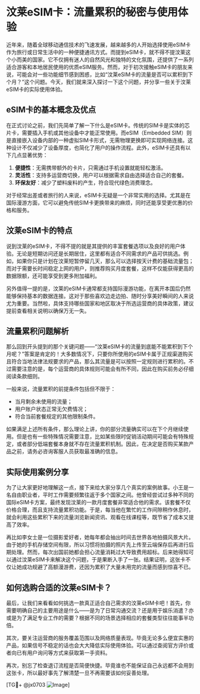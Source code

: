 # 汶莱eSIM卡：流量累积的秘密与使用体验

近年来，随着全球移动通信技术的飞速发展，越来越多的人开始选择使用eSIM卡作为旅行或日常生活中的一种便捷通讯方式。而提到eSIM卡，就不得不提汶莱这个小而美的国家。它不仅拥有迷人的自然风光和独特的文化氛围，还提供了一系列适合游客和本地居民使用的优质eSIM服务。然而，对于初次接触eSIM卡的朋友来说，可能会对一些功能细节感到困惑，比如“汶莱eSIM卡的流量是否可以累积到下个月？”这个问题。今天，我们就来深入探讨一下这个问题，并分享一些关于汶莱eSIM卡的实际使用体验。

## eSIM卡的基本概念及优点

在正式讨论之前，我们先简单了解一下什么是eSIM卡。传统的SIM卡是实体的芯片卡，需要插入手机或其他设备中才能正常使用。而eSIM（Embedded SIM）则是直接嵌入设备内部的一种虚拟SIM卡形式，无需物理更换即可实现网络连接。这种设计不仅减少了设备厚度，也简化了用户的操作流程。此外，eSIM卡还具有以下几点显著优势：

1. **便捷性**：无需携带额外的卡片，只需通过手机设置就能轻松激活。
2. **灵活性**：支持多运营商切换，用户可以根据需求自由选择适合自己的套餐。
3. **环保友好**：减少了塑料废料的产生，符合现代绿色消费理念。

对于经常出差或者旅行的人来说，eSIM卡无疑是一个非常实用的选择。尤其是在国际漫游方面，它可以避免传统SIM卡更换带来的麻烦，同时还能享受更优惠的价格和服务。

## 汶莱eSIM卡的特点

说到汶莱的eSIM卡，不得不提的就是其提供的丰富套餐选项以及良好的用户体验。无论是短期访问还是长期居住，这里都有适合不同需求的产品可供挑选。例如，如果你只是计划在汶莱短暂停留几天，那么可以选择按天计费的基础流量包；而对于需要长时间稳定上网的用户，则推荐购买月度套餐，这样不仅能获得更高的数据限额，还可能享受到更多附加福利。

另外值得一提的是，汶莱的eSIM卡通常都支持国际漫游功能，在离开本国后仍然能够保持基本的数据连接。这对于那些喜欢边走边拍、随时分享美好瞬间的人来说尤为重要。当然啦，具体支持哪些国家和地区取决于所选运营商的具体政策，建议提前查看相关说明以确保万无一失。

## 流量累积问题解析

那么回到开头提到的那个关键问题——“汶莱eSIM卡的流量到底能不能累积到下个月呢？”答案是肯定的！大多数情况下，只要你所使用的eSIM卡属于正规渠道购买且符合当地法律法规要求的产品，那么其流量是可以按照一定规则进行累积的。不过需要注意的是，每个运营商的具体规则可能会有所不同，因此在购买前务必仔细阅读条款细则。

一般来说，流量累积的前提条件包括但不限于：
- 当月剩余未使用的流量；
- 用户账户状态正常无欠费情况；
- 符合当前套餐规定的其他限制条件。

如果满足上述所有条件，那么理论上讲，你的部分流量确实可以在下个月继续使用。但是也有一些特殊情况需要注意，比如某些限时促销活动期间可能会有特殊规定，或者部分低端套餐本身就不存在流量累积机制。因此，在决定是否购买某款产品之前，请务必咨询客服人员获取最准确的信息。

## 实际使用案例分享

为了让大家更好地理解这一点，接下来给大家分享几个真实的案例故事。小王是一名自由职业者，平时工作需要频繁往返于多个国家之间。他曾经尝试过多种不同的国际eSIM卡方案，最终发现汶莱的一款月度套餐非常适合他的需求。该套餐不仅价格合理，而且支持流量累积功能。于是，每当他在繁忙的工作间隙稍作休息时，就会利用这些累积下来的流量浏览新闻资讯、观看在线课程等，既节省了成本又提高了效率。

再比如李女士是一位摄影爱好者，她每年都会抽出时间去世界各地拍摄风景大片。由于她的手机存储空间有限，所以习惯将拍摄的照片先上传至云端保存后再进行后期处理。然而，每次出国前她都会担心流量消耗过大导致费用超标。后来她得知可以通过汶莱eSIM卡来解决这个问题，于是果断入手了一张。结果证明，这张卡不仅让她成功规避了高额漫游费，还因为累积了大量未用完的流量而感到惊喜不已。

## 如何选购合适的汶莱eSIM卡？

最后，让我们来看看如何挑选一款真正适合自己需求的汶莱eSIM卡吧！首先，你需要明确自己的主要用途是什么——是为了日常沟通交流？还是用于娱乐消遣？亦或是为了满足专业工作的需要？根据不同的场景选择相应的套餐类型往往能事半功倍。

其次，要关注运营商的服务覆盖范围以及网络质量表现。毕竟无论多么便宜实惠的产品，如果信号不稳定的话也会大大降低实际使用体验。可以通过查阅官方评价或者向已有用户询问等方式来获取第一手资料。

再次，别忘了检查退订流程是否简便快捷。毕竟谁也不能保证自己永远都不会用到这张卡，所以最好事先了解清楚一旦不再需要该如何妥善处理。

[TG💪+ @jx0703 ![Image](https://github.com/user-attachments/assets/dbca1d08-cadb-493c-b0ec-ad6f7a83f270)]